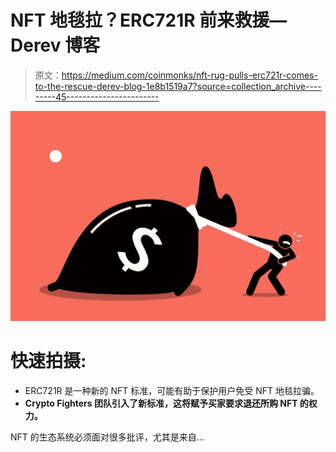 # NFT 地毯拉？ERC721R 前来救援— Derev 博客

> 原文：<https://medium.com/coinmonks/nft-rug-pulls-erc721r-comes-to-the-rescue-derev-blog-1e8b1519a7?source=collection_archive---------45----------------------->

![](img/abb7ae932031b6f7c3bb7b89c4c56c43.png)

# 快速拍摄:

*   ERC721R 是一种新的 NFT 标准，可能有助于保护用户免受 NFT 地毯拉骗。
*   **Crypto Fighters 团队引入了新标准，这将赋予买家要求退还所购 NFT 的权力。**

NFT 的生态系统必须面对很多批评，尤其是来自…